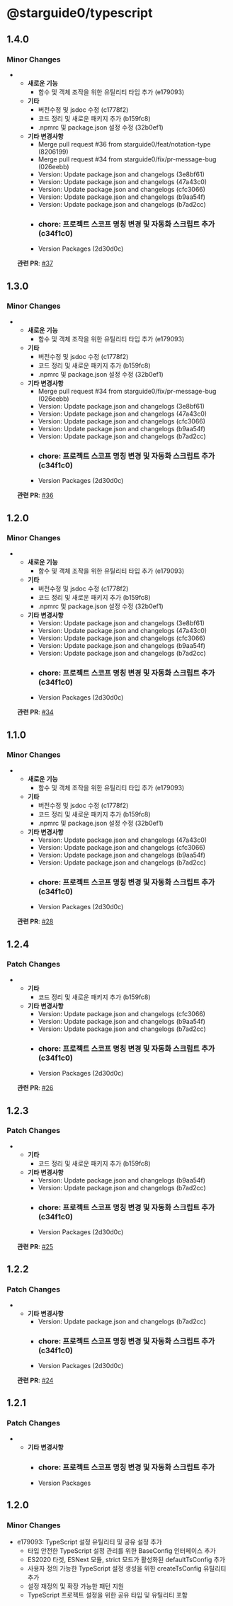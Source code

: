 # @starguide0/typescript

## 1.4.0

### Minor Changes

- - **새로운 기능**
    - 함수 및 객체 조작을 위한 유틸리티 타입 추가 (e179093)
  - **기타**
    - 버전수정 및 jsdoc 수정 (c1778f2)
    - 코드 정리 및 새로운 패키지 추가 (b159fc8)
    - .npmrc 및 package.json 설정 수정 (32b0ef1)
  - **기타 변경사항**
    - Merge pull request #36 from starguide0/feat/notation-type (8206199)
    - Merge pull request #34 from starguide0/fix/pr-message-bug (026eebb)
    - Version: Update package.json and changelogs (3e8bf61)
    - Version: Update package.json and changelogs (47a43c0)
    - Version: Update package.json and changelogs (cfc3066)
    - Version: Update package.json and changelogs (b9aa54f)
    - Version: Update package.json and changelogs (b7ad2cc)
    - ### chore: 프로젝트 스코프 명칭 변경 및 자동화 스크립트 추가 (c34f1c0)
    - Version Packages (2d30d0c)

  **관련 PR**: [#37](https://github.com/starguide0/npm-regstry/pull/37)

## 1.3.0

### Minor Changes

- - **새로운 기능**
    - 함수 및 객체 조작을 위한 유틸리티 타입 추가 (e179093)
  - **기타**
    - 버전수정 및 jsdoc 수정 (c1778f2)
    - 코드 정리 및 새로운 패키지 추가 (b159fc8)
    - .npmrc 및 package.json 설정 수정 (32b0ef1)
  - **기타 변경사항**
    - Merge pull request #34 from starguide0/fix/pr-message-bug (026eebb)
    - Version: Update package.json and changelogs (3e8bf61)
    - Version: Update package.json and changelogs (47a43c0)
    - Version: Update package.json and changelogs (cfc3066)
    - Version: Update package.json and changelogs (b9aa54f)
    - Version: Update package.json and changelogs (b7ad2cc)
    - ### chore: 프로젝트 스코프 명칭 변경 및 자동화 스크립트 추가 (c34f1c0)
    - Version Packages (2d30d0c)

  **관련 PR**: [#36](https://github.com/starguide0/npm-regstry/pull/36)

## 1.2.0

### Minor Changes

- - **새로운 기능**
    - 함수 및 객체 조작을 위한 유틸리티 타입 추가 (e179093)
  - **기타**
    - 버전수정 및 jsdoc 수정 (c1778f2)
    - 코드 정리 및 새로운 패키지 추가 (b159fc8)
    - .npmrc 및 package.json 설정 수정 (32b0ef1)
  - **기타 변경사항**
    - Version: Update package.json and changelogs (3e8bf61)
    - Version: Update package.json and changelogs (47a43c0)
    - Version: Update package.json and changelogs (cfc3066)
    - Version: Update package.json and changelogs (b9aa54f)
    - Version: Update package.json and changelogs (b7ad2cc)
    - ### chore: 프로젝트 스코프 명칭 변경 및 자동화 스크립트 추가 (c34f1c0)
    - Version Packages (2d30d0c)

  **관련 PR**: [#34](https://github.com/starguide0/npm-regstry/pull/34)

## 1.1.0

### Minor Changes

- - **새로운 기능**
    - 함수 및 객체 조작을 위한 유틸리티 타입 추가 (e179093)
  - **기타**
    - 버전수정 및 jsdoc 수정 (c1778f2)
    - 코드 정리 및 새로운 패키지 추가 (b159fc8)
    - .npmrc 및 package.json 설정 수정 (32b0ef1)
  - **기타 변경사항**
    - Version: Update package.json and changelogs (47a43c0)
    - Version: Update package.json and changelogs (cfc3066)
    - Version: Update package.json and changelogs (b9aa54f)
    - Version: Update package.json and changelogs (b7ad2cc)
    - ### chore: 프로젝트 스코프 명칭 변경 및 자동화 스크립트 추가 (c34f1c0)
    - Version Packages (2d30d0c)

  **관련 PR**: [#28](https://github.com/starguide0/npm-regstry/pull/28)

## 1.2.4

### Patch Changes

- - **기타**
    - 코드 정리 및 새로운 패키지 추가 (b159fc8)
  - **기타 변경사항**
    - Version: Update package.json and changelogs (cfc3066)
    - Version: Update package.json and changelogs (b9aa54f)
    - Version: Update package.json and changelogs (b7ad2cc)
    - ### chore: 프로젝트 스코프 명칭 변경 및 자동화 스크립트 추가 (c34f1c0)
    - Version Packages (2d30d0c)

  **관련 PR**: [#26](https://github.com/starguide0/npm-regstry/pull/26)

## 1.2.3

### Patch Changes

- - **기타**
    - 코드 정리 및 새로운 패키지 추가 (b159fc8)
  - **기타 변경사항**
    - Version: Update package.json and changelogs (b9aa54f)
    - Version: Update package.json and changelogs (b7ad2cc)
    - ### chore: 프로젝트 스코프 명칭 변경 및 자동화 스크립트 추가 (c34f1c0)
    - Version Packages (2d30d0c)

  **관련 PR**: [#25](https://github.com/starguide0/npm-regstry/pull/25)

## 1.2.2

### Patch Changes

- - **기타 변경사항**
    - Version: Update package.json and changelogs (b7ad2cc)
    - ### chore: 프로젝트 스코프 명칭 변경 및 자동화 스크립트 추가 (c34f1c0)
    - Version Packages (2d30d0c)

  **관련 PR**: [#24](https://github.com/starguide0/npm-regstry/pull/24)

## 1.2.1

### Patch Changes

- - **기타 변경사항**
    - ### chore: 프로젝트 스코프 명칭 변경 및 자동화 스크립트 추가
    - Version Packages

## 1.2.0

### Minor Changes

- e179093: TypeScript 설정 유틸리티 및 공유 설정 추가
  - 타입 안전한 TypeScript 설정 관리를 위한 BaseConfig 인터페이스 추가
  - ES2020 타겟, ESNext 모듈, strict 모드가 활성화된 defaultTsConfig 추가
  - 사용자 정의 가능한 TypeScript 설정 생성을 위한 createTsConfig 유틸리티 추가
  - 설정 재정의 및 확장 가능한 패턴 지원
  - TypeScript 프로젝트 설정을 위한 공유 타입 및 유틸리티 포함
